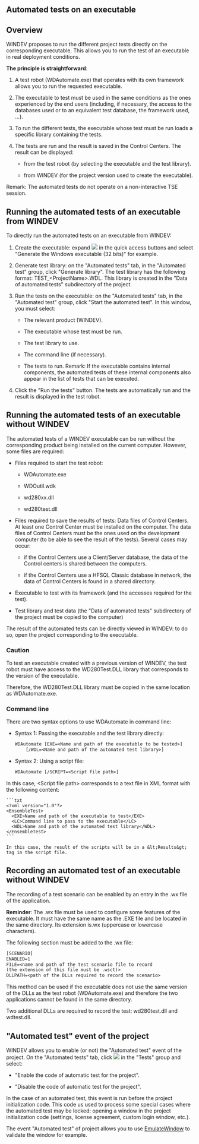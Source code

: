 


## Automated tests on an executable
			



<a name="NOTE1"></a>
<a name="NOTE1_1"></a>


## Overview
<a name="overview_ELTTEXTE000228"></a>
WINDEV proposes to run the different project tests directly on the corresponding executable. This allows you to run the test of an executable in real deployment conditions.

**The principle is straightforward**: 

1. A test robot (WDAutomate.exe) that operates with its own framework allows you to run the requested executable.

2. The executable to test must be used in the same conditions as the ones experienced by the end users (including, if necessary, the access to the databases used or to an equivalent test database, the framework used, ...).

3. To run the different tests, the executable whose test must be run loads a specific library containing the tests.

4. The tests are run and the result is saved in the Control Centers. The result can be displayed:

	- from the test robot (by selecting the executable and the test library).

	- from WINDEV (for the project version used to create the executable).







Remark: The automated tests do not operate on a non-interactive TSE session. 

<a name="NOTE2"></a>
<a name="NOTE2_1"></a>


## Running the automated tests of an executable from WINDEV
<a name="running_the_automated_tests_executable_from_windev_ELTTEXTE000252"></a>
To directly run the automated tests on an executable from WINDEV: 

1. Create the executable: expand ![](https://doc.pcsoft.fr/en-US/images/image.awp?langid=3&name=ico_generation_exe.gif) in the quick access buttons and select "Generate the Windows executable (32 bits)" for example.

2. Generate test library: on the "Automated tests" tab, in the "Automated test" group, click "Generate library". The test library has the following format: TEST_&lt;ProjectName&gt;.WDL. This library is created in the "Data of automated tests" subdirectory of the project.

3. Run the tests on the executable: on the "Automated tests" tab, in the "Automated test" group, click "Start the automated test". In this window, you must select:

	- The relevant product (WINDEV).

	- The executable whose test must be run.

	- The test library to use.

	- The command line (if necessary).

	- The tests to run.
			Remark: If the executable contains internal components, the automated tests of these internal components also appear in the list of tests that can be executed.




4. Click the "Run the tests" button. The tests are automatically run and the result is displayed in the test robot.




<a name="NOTE4"></a>
<a name="NOTE4_1"></a>


## Running the automated tests of an executable without WINDEV
<a name="running_the_automated_tests_executable_without_windev_ELTTEXTE000276"></a>
The automated tests of a WINDEV executable can be run without the corresponding product being installed on the current computer. However, some files are required:

- Files required to start the test robot:

	- WDAutomate.exe

	- WDOutil.wdk

	- wd280xx.dll

	- wd280test.dll




- Files required to save the results of tests: Data files of Control Centers. At least one Control Center must be installed on the computer.
	The data files of Control Centers must be the ones used on the development computer (to be able to see the result of the tests). Several cases may occur:

	- if the Control Centers use a Client/Server database, the data of the Control centers is shared between the computers.

	- if the Control Centers use a HFSQL Classic database in network, the data of Control Centers is found in a shared directory.




- Executable to test with its framework (and the accesses required for the test). 

- Test library and test data (the "Data of automated tests" subdirectory of the project must be copied to the computer)


The result of the automated tests can be directly viewed in WINDEV: to do so, open the project corresponding to the executable.
<a name="NOTE4_2"></a>


### Caution
<a name="caution_ELTPARAGRAPHE000104"></a>

To test an executable created with a previous version of WINDEV, the test robot must have access to the WD280Test.DLL library that corresponds to the version of the executable. 

Therefore, the WD280Test.DLL library must be copied in the same location as WDAutomate.exe.
<a name="NOTE4_3"></a>


### Command line
<a name="command_line_ELTPARAGRAPHE000117"></a>

There are two syntax options to use WDAutomate in command line: 

- Syntax 1: Passing the executable and the test library directly: 
	
	```txt
	WDAutomate [EXE=<Name and path of the executable to be tested>] 
		[/WDL=<Name and path of the automated test library>]
	```


- Syntax 2: Using a script file: 
	
	```txt
	WDAutomate [/SCRIPT=<Script file path>]
	```
In this case, &lt;Script file path&gt; corresponds to a text file in XML format with the following content: 
	
	```txt
	<?xml version="1.0"?>
	<EnsembleTest>
	  <EXE>Name and path of the executable to test</EXE>
	  <LC>Command line to pass to the executable</LC>
	  <WDL>Name and path of the automated test library</WDL>
	</EnsembleTest>
	```

	In this case, the result of the scripts will be in a &lt;Results&gt; tag in the script file. 




<a name="NOTE3"></a>
<a name="NOTE3_1"></a>


## Recording an automated test of an executable without WINDEV
<a name="recording_automated_test_executable_without_windev_ELTTEXTE000312"></a>
The recording of a test scenario can be enabled by an entry in the .wx file of the application.

**Reminder**: The .wx file must be used to configure some features of the executable. It must have the same name as the .EXE file and be located in the same directory. Its extension is.wx (uppercase or lowercase characters).

The following section must be added to the .wx file:


```txt
[SCENARIO]
ENABLED=1
FILE=<name and path of the test scenario file to record 
(the extension of this file must be .wsct)>
DLLPATH=<path of the DLLs required to record the scenario>
```
This method can be used if the executable does not use the same version of the DLLs as the test robot (WDAutomate.exe) and therefore the two applications cannot be found in the same directory.

Two additional DLLs are required to record the test: wd280test.dll and wdtest.dll.

<a name="NOTE5"></a>
<a name="NOTE5_1"></a>


## "Automated test" event of the project
<a name="automated_test_event_the_project_ELTTEXTE000342"></a>
WINDEV allows you to enable (or not) the "Automated test" event of the project. On the "Automated tests" tab, click ![](https://doc.pcsoft.fr/en-US/images/image.awp?langid=3&name=ico_regroup.gif) in the "Tests" group and select:

- "Enable the code of automatic test for the project".

- "Disable the code of automatic test for the project".




In the case of an automated test, this event is run before the project initialization code. This code us used to process some special cases where the automated test may be locked: opening a window in the project initialization code (settings, license agreement, custom login window, etc.).

The event "Automated test" of project allows you to use [EmulateWindow](../WDLang1/1000009009.md) to validate the window for example.



